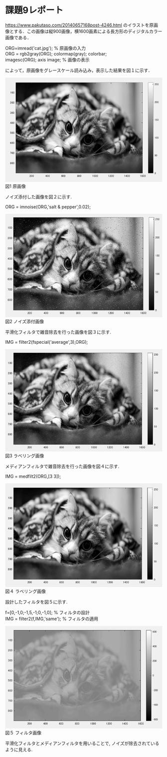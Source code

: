 # 課題9レポート

https://www.pakutaso.com/20140657168post-4246.html のイラストを原画像とする．この画像は縦900画像，横1600画素による長方形のディジタルカラー画像である．

ORG=imread('cat.jpg'); % 原画像の入力  
ORG = rgb2gray(ORG); colormap(gray); colorbar;  
imagesc(ORG); axis image; % 画像の表示

によって，原画像をグレースケール読み込み，表示した結果を図１に示す．

![原画像](https://github.com/luna3p/lecture_image_processing/blob/master/image/image9_1.PNG?raw=true)  
図1 原画像

ノイズ添付した画像を図２に示す. 

ORG = imnoise(ORG,'salt & pepper',0.02);

![原画像](https://github.com/luna3p/lecture_image_processing/blob/master/image/image9_2.PNG?raw=true)  
図2 ノイズ添付画像

平滑化フィルタで雑音除去を行った画像を図３に示す. 

IMG = filter2(fspecial('average',3),ORG);

![原画像](https://github.com/luna3p/lecture_image_processing/blob/master/image/image9_3.PNG?raw=true)  
図3 ラベリング画像

メディアンフィルタで雑音除去を行った画像を図４に示す. 

IMG = medfilt2(ORG,[3 3]);

![原画像](https://github.com/luna3p/lecture_image_processing/blob/master/image/image9_4.PNG?raw=true)  
図４ ラベリング画像

設計したフィルタを図５に示す. 

f=[0,-1,0;-1,5,-1;0,-1,0]; % フィルタの設計  
IMG = filter2(f,IMG,'same'); % フィルタの適用

![原画像](https://github.com/luna3p/lecture_image_processing/blob/master/image/image9_5.PNG?raw=true)  
図５ フィルタ画像

平滑化フィルタとメディアンフィルタを用いることで, ノイズが除去されているように見える. 

